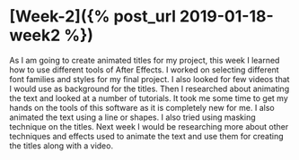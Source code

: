 # [Week-2]({% post_url 2019-01-18-week2 %})

As I am going to create animated titles for my project, this week I learned how to use different tools of After Effects. I worked on selecting different font families and styles for my final project. I also looked for few videos that I would use as background for the titles. Then I researched about animating the text and looked at a number of tutorials. It took me some time to get my hands on the tools of this software as it is completely new for me. I also animated the text using a line or shapes. I also tried using masking technique on the titles. 
Next week I would be researching more about other techniques and effects used to animate the text and use them for creating the titles along with a video.

